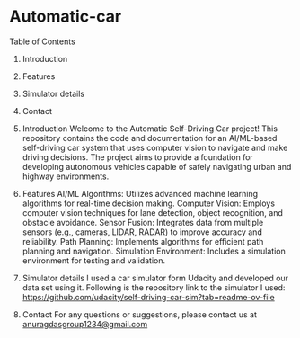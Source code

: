 # Automatic-car
Table of Contents
1. Introduction
2. Features
3. Simulator details
4. Contact

1. Introduction
Welcome to the Automatic Self-Driving Car project! This repository contains the code and documentation for an AI/ML-based self-driving car system that uses computer vision to navigate and make driving decisions. The project aims to provide a foundation for developing autonomous vehicles capable of safely navigating urban and highway environments.

2. Features
AI/ML Algorithms: Utilizes advanced machine learning algorithms for real-time decision making.
Computer Vision: Employs computer vision techniques for lane detection, object recognition, and obstacle avoidance.
Sensor Fusion: Integrates data from multiple sensors (e.g., cameras, LIDAR, RADAR) to improve accuracy and reliability.
Path Planning: Implements algorithms for efficient path planning and navigation.
Simulation Environment: Includes a simulation environment for testing and validation.

3. Simulator details
   I used a car simulator form Udacity and developed our data set using it. Following is the repository link to the simulator I used:
   https://github.com/udacity/self-driving-car-sim?tab=readme-ov-file

4. Contact
   For any questions or suggestions, please contact us at anuragdasgroup1234@gmail.com
   
